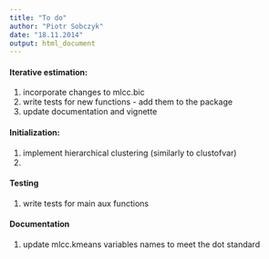 ```yaml
---
title: "To do"
author: "Piotr Sobczyk"
date: "18.11.2014"
output: html_document
---
```


#### Iterative estimation:

1. incorporate changes to mlcc.bic
2. write tests for new functions - add them to the package
3. update documentation and vignette

#### Initialization:

1. implement hierarchical clustering (similarly to clustofvar)
2. 

#### Testing

1. write tests for main aux functions

#### Documentation

1. update mlcc.kmeans variables names to meet the dot standard